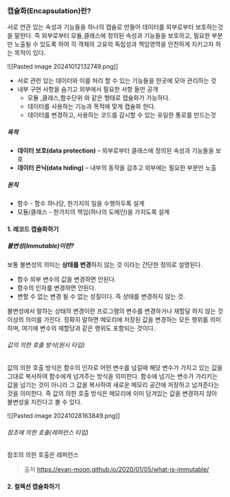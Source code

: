 ### 캡슐화(Encapsulation)란?
서로 연관 있는 속성과 기능들을 하나의 캡슐로 만들어 데이터를 외부로부터 보호하는것을 말한다.
즉 외부로부터 모듈,클래스에 정의된 속성과 기능들을 보호하고, 필요한 부분만 노출될 수 있도록 하여 각 객체의 고유의 독립성과 책임영역을 안전하게 지키고자 하는 목적이 있다.

![[Pasted image 20241012132749.png]]

- 서로 관련 있는 데이터와 이를 처리 할 수 있는 기능들을 한곳에 모아 관리하는 것
- 내부 구현 사항을 숨기고 외부에서 필요한 사항 들만 공개
	- 모듈 ,클래스,함수단위 와 같은 형태로 캡슐화가 가능하다.
	- 데이터를 사용하는 기능과 목적에 맞게 캡슐화 한다.
	- 데이터를 변경하고, 사용하는 코드를 감시할 수 있는 유일한 통로를 만드는것

##### 목적
- **데이터 보호(data protection)** – 외부로부터 클래스에 정의된 속성과 기능들을 보호
- **데이터 은닉(data hiding)** – 내부의 동작을 감추고 외부에는 필요한 부분만 노출

##### 원칙
- 함수 - 함수 하나당, 한가지의 일을 수행하두록 설계
- 모듈/클래스 - 한가지의 책임(하나의 도메인)을 가지도록 설계

#### 1. 레코드 캡슐화하기

##### 불변성(Immutable)이란?
보통 불변성의 의미는 **상태를 변경**하지 않는 것 이라는 간단한 정의로 설명된다.
- 함수 외부 변수의 값을 변경하면 안된다.
- 함수의 인자를 변경하면 안된다.
- 변할 수 없는 변경 될 수 없는 성질이다. 즉 상태를 변경하지 않는 것. 

불변성에서 말하는 상태의 변경이란 프로그램의 변수를 변경하거나 재할달 하지 않는 것 이상의 의미를 가진다.
정확히 말하면 메모리에 저장된 값을 변경하는 모든 행위를 의미하며, 여기에 변수의 재할당과 같은 행위도 포함되는 것이다.

###### 값의 의한 호출 방식(원시 타입)
값의 의한 호출 방식은 함수의 인자로 어떤 변수를 넘길때 해당 변수가 가지고 있는 값을 그대로 복사하여 함수에게 넘겨주는 방식을 의미한다. 함수에 넘기는 변수가 가리키는 값을 넘기는 것이 아니라 그 값을 복사하여 새로운 메모리 공간에 저장하고 넘겨준다는 것을 의미한다.
즉 값의 의한 호출 방식은 메모리에 이미 담겨있는 값을 변경하지 않아 불변성을 지킨다고 볼 수 있다.

![[Pasted image 20241028163849.png]]

###### 참조에 의한 호출(레퍼런스 타입)
참조의 의한 호출은 레퍼런스 


> 출처 
>  https://evan-moon.github.io/2020/01/05/what-is-immutable/

#### 2. 컬렉션 캡슐화하기




